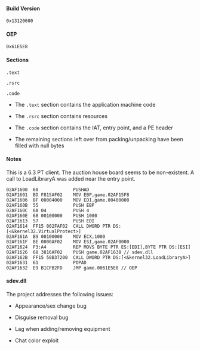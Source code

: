 #### Build Version

`0x13120600`

#### OEP

`0x61E5E8`

#### Sections

`.text`

`.rsrc`

`.code`

* The `.text` section contains the application machine code

* The `.rsrc` section contains resources

* The `.code` section contains the IAT, entry point, and a PE header

* The remaining sections left over from packing/unpacking have been filled with null bytes

#### Notes

This is a 6.3 PT client. The auction house board seems to be non-existent. A call to LoadLibraryA was added near the entry point.

```
02AF1600  60             PUSHAD
02AF1601  BD F815AF02    MOV EBP,game.02AF15F8
02AF1606  BF 00004000    MOV EDI,game.00400000
02AF160B  55             PUSH EBP
02AF160C  6A 04          PUSH 4
02AF160E  68 00100000    PUSH 1000
02AF1613  57             PUSH EDI
02AF1614  FF15 002FAF02  CALL DWORD PTR DS:[<&kernel32.VirtualProtect>]
02AF161A  B9 00100000    MOV ECX,1000
02AF161F  BE 0000AF02    MOV ESI,game.02AF0000
02AF1624  F3:A4          REP MOVS BYTE PTR ES:[EDI],BYTE PTR DS:[ESI]
02AF1626  68 3816AF02    PUSH game.02AF1638 // sdev.dll
02AF162B  FF15 58B37200  CALL DWORD PTR DS:[<&kernel32.LoadLibraryA>]
02AF1631  61             POPAD
02AF1632  E9 B1CFB2FD    JMP game.0061E5E8 // OEP
```

#### sdev.dll

The project addresses the following issues:

* Appearance/sex change bug

* Disguise removal bug

* Lag when adding/removing equipment

* Chat color exploit
